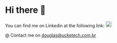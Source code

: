 # Hi there 👋

You can find me on Linkedin at the following link:
<a href="https://www.linkedin.com/in/bansshe/" target="_blank"><img style="width: 20px;" src="https://cdn-icons-png.flaticon.com/512/179/179330.png" target="_blank"></a> 


@ Contact me on douglas@ucketech.com.br

